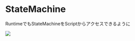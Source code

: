 StateMachine
============

RuntimeでもStateMachineをScriptからアクセスできるように

![](https://dl.dropboxusercontent.com/u/153254465/%E7%94%BB%E5%83%8F%E3%81%A8%E3%81%8B/Screen%20Shot%202013-08-06%20at%2020.19.49.png)